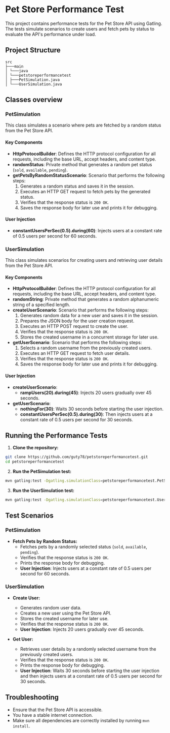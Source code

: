 # Pet Store Performance Test

This project contains performance tests for the Pet Store API using Gatling. The tests simulate scenarios to create users and fetch pets by status to evaluate the API's performance under load.

## Project Structure

```
src
├───main
│ └───java
│ └───petstoreperformancetest
│ ├───PetSimulation.java
│ └───UserSimulation.java
```

## Classes overview

### PetSimulation

This class simulates a scenario where pets are fetched by a random status from the Pet Store API.

#### Key Components

- **HttpProtocolBuilder**: Defines the HTTP protocol configuration for all requests, including the base URL, accept headers, and content type.
- **randomStatus**: Private method that generates a random pet status (`sold`, `available`, `pending`).
- **getPetsByRandomStatusScenario**: Scenario that performs the following steps:
    1. Generates a random status and saves it in the session.
    2. Executes an HTTP GET request to fetch pets by the generated status.
    3. Verifies that the response status is `200 OK`.
    4. Saves the response body for later use and prints it for debugging.

#### User Injection

- **constantUsersPerSec(0.5).during(60)**: Injects users at a constant rate of 0.5 users per second for 60 seconds.

### UserSimulation

This class simulates scenarios for creating users and retrieving user details from the Pet Store API.

#### Key Components

- **HttpProtocolBuilder**: Defines the HTTP protocol configuration for all requests, including the base URL, accept headers, and content type.
- **randomString**: Private method that generates a random alphanumeric string of a specified length.
- **createUserScenario**: Scenario that performs the following steps:
    1. Generates random data for a new user and saves it in the session.
    2. Prepares the JSON body for the user creation request.
    3. Executes an HTTP POST request to create the user.
    4. Verifies that the response status is `200 OK`.
    5. Stores the created username in a concurrent storage for later use.
- **getUserScenario**: Scenario that performs the following steps:
    1. Selects a random username from the previously created users.
    2. Executes an HTTP GET request to fetch user details.
    3. Verifies that the response status is `200 OK`.
    4. Saves the response body for later use and prints it for debugging.

#### User Injection

- **createUserScenario**:
    - **rampUsers(20).during(45)**: Injects 20 users gradually over 45 seconds.
- **getUserScenario**:
    - **nothingFor(30)**: Waits 30 seconds before starting the user injection.
    - **constantUsersPerSec(0.5).during(30)**: Then injects users at a constant rate of 0.5 users per second for 30 seconds.

## Running the Performance Tests

1. **Clone the repository:**

```bash
git clone https://github.com/guty78/petstoreperformancetest.git
cd petstoreperformancetest
```

2. **Run the PetSimulation test:**

```bash
mvn gatling:test -Dgatling.simulationClass=petstoreperformancetest.PetSimulation
```

3. **Run the UserSimulation test:**

```bash
mvn gatling:test -Dgatling.simulationClass=petstoreperformancetest.UserSimulation
```

## Test Scenarios

### PetSimulation
- **Fetch Pets by Random Status:**
    - Fetches pets by a randomly selected status (`sold`, `available`, `pending`).
    - Verifies that the response status is `200 OK`.
    - Prints the response body for debugging.
    - **User Injection**: Injects users at a constant rate of 0.5 users per second for 60 seconds.

### UserSimulation
- **Create User:**
    - Generates random user data.
    - Creates a new user using the Pet Store API.
    - Stores the created username for later use.
    - Verifies that the response status is `200 OK`.
    - **User Injection**: Injects 20 users gradually over 45 seconds.

- **Get User:**
    - Retrieves user details by a randomly selected username from the previously created users.
    - Verifies that the response status is `200 OK`.
    - Prints the response body for debugging.
    - **User Injection**: Waits 30 seconds before starting the user injection and then injects users at a constant rate of 0.5 users per second for 30 seconds.

## Troubleshooting

- Ensure that the Pet Store API is accessible.
- You have a stable internet connection.
- Make sure all dependencies are correctly installed by running `mvn install`.

